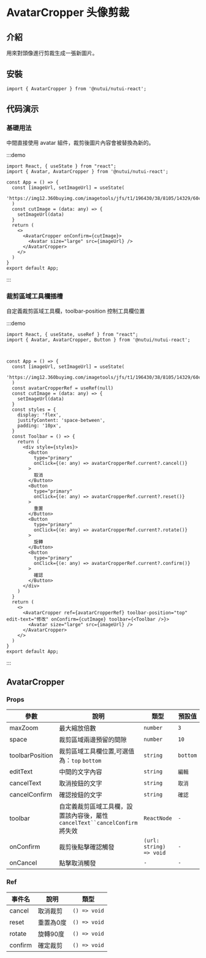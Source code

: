 # AvatarCropper 头像剪裁

## 介紹

用來對頭像進行剪裁生成一張新圖片。

## 安裝

```tsx
import { AvatarCropper } from '@nutui/nutui-react';
```

## 代码演示

### 基礎用法

中間直接使用 avatar 組件，裁剪後圖片內容會被替換為新的。

:::demo

```tsx
import React, { useState } from "react";
import { Avatar, AvatarCropper } from '@nutui/nutui-react';

const App = () => {
  const [imageUrl, setImageUrl] = useState(
    'https://img12.360buyimg.com/imagetools/jfs/t1/196430/38/8105/14329/60c806a4Ed506298a/e6de9fb7b8490f38.png'
  )
  const cutImage = (data: any) => {
    setImageUrl(data)
  }
  return (
    <>
      <AvatarCropper onConfirm={cutImage}>
        <Avatar size="large" src={imageUrl} />
      </AvatarCropper>
    </>
  )
}
export default App;
```

:::

### 裁剪區域工具欄插槽

自定義裁剪區域工具欄，toolbar-position 控制工具欄位置

:::demo

```tsx
import React, { useState, useRef } from "react";
import { Avatar, AvatarCropper, Button } from '@nutui/nutui-react';



const App = () => {
  const [imageUrl, setImageUrl] = useState(
    'https://img12.360buyimg.com/imagetools/jfs/t1/196430/38/8105/14329/60c806a4Ed506298a/e6de9fb7b8490f38.png'
  )
  const avatarCropperRef = useRef(null)
  const cutImage = (data: any) => {
    setImageUrl(data)
  }
  const styles = {
    display: 'flex',
    justifyContent: 'space-between',
    padding: '10px',
  }
  const Toolbar = () => {
    return (
      <div style={styles}>
        <Button
          type="primary"
          onClick={(e: any) => avatarCropperRef.current?.cancel()}
        >
          取消
        </Button>
        <Button
          type="primary"
          onClick={(e: any) => avatarCropperRef.current?.reset()}
        >
          重置
        </Button>
        <Button
          type="primary"
          onClick={(e: any) => avatarCropperRef.current?.rotate()}
        >
          旋轉
        </Button>
        <Button
          type="primary"
          onClick={(e: any) => avatarCropperRef.current?.confirm()}
        >
          確認
        </Button>
      </div>
    )
  }
  return (
    <>
      <AvatarCropper ref={avatarCropperRef} toolbar-position="top" edit-text="修改" onConfirm={cutImage} toolbar={<Toolbar />}>
        <Avatar size="large" src={imageUrl} />
      </AvatarCropper>
    </>
  )
}
export default App;

```

:::

## AvatarCropper

### Props

| 參數             | 說明                                        | 類型   | 預設值 |
| ---------------- | ------------------------------------------- | ------ | ------ |
| maxZoom         | 最大縮放倍數                                | `number` | `3`      |
| space            | 裁剪區域兩邊預留的間隙                      | `number` | `10`     |
| toolbarPosition | 裁剪區域工具欄位置,可選值為：`top` `bottom` | `string` | `bottom` |
| editText        | 中間的文字內容                              | `string` | `編輯`   |
| cancelText      | 取消按鈕的文字                              | `string` | `取消`   |
| cancelConfirm   | 確認按鈕的文字                              | `string` | `確認`   |
| toolbar         | 自定義裁剪區域工具欄，設置該內容後，屬性`cancelText``cancelConfirm`將失效  |  `ReactNode`   |  `-` |
| onConfirm       | 裁剪後點擊確認觸發                    | `(url: string) => void` |  `-` |
| onCancel        | 點擊取消觸發                          | `-`                |  `-` |

### Ref

| 事件名  | 說明      |  類型 |
| ------- | --------- | ----- |
| cancel  | 取消裁剪  | `() => void` |
| reset   | 重置為0度 | `() => void` |
| rotate  | 旋轉90度  | `() => void` |
| confirm | 確定裁剪  | `() => void` |
